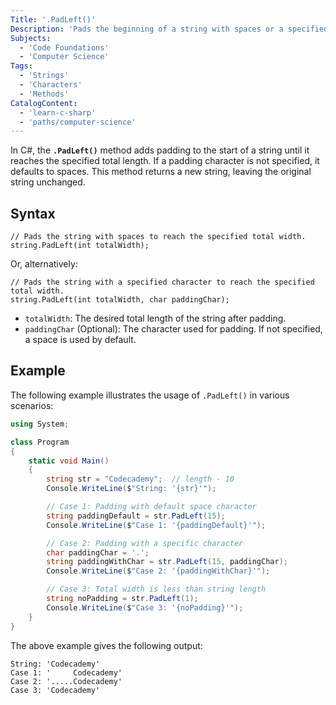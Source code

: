 ```yaml
---
Title: '.PadLeft()'
Description: 'Pads the beginning of a string with spaces or a specified character to reach a specified total length.'
Subjects:
  - 'Code Foundations'
  - 'Computer Science'
Tags:
  - 'Strings'
  - 'Characters'
  - 'Methods'
CatalogContent:
  - 'learn-c-sharp'
  - 'paths/computer-science'
---
```


In C#, the **`.PadLeft()`** method adds padding to the start of a string until it reaches the specified total length. If a padding character is not specified, it defaults to spaces. This method returns a new string, leaving the original string unchanged.

## Syntax

```pseudo
// Pads the string with spaces to reach the specified total width.
string.PadLeft(int totalWidth);
```

Or, alternatively:

```pseudo
// Pads the string with a specified character to reach the specified total width.
string.PadLeft(int totalWidth, char paddingChar);
```

- `totalWidth`: The desired total length of the string after padding.
- `paddingChar` (Optional): The character used for padding. If not specified, a space is used by default.

## Example

The following example illustrates the usage of `.PadLeft()` in various scenarios:

```cs
using System;

class Program
{
    static void Main()
    {
        string str = "Codecademy";  // length - 10
        Console.WriteLine($"String: '{str}'");

        // Case 1: Padding with default space character
        string paddingDefault = str.PadLeft(15);
        Console.WriteLine($"Case 1: '{paddingDefault}'");

        // Case 2: Padding with a specific character
        char paddingChar = '.';
        string paddingWithChar = str.PadLeft(15, paddingChar);
        Console.WriteLine($"Case 2: '{paddingWithChar}'");

        // Case 3: Total width is less than string length
        string noPadding = str.PadLeft(1);
        Console.WriteLine($"Case 3: '{noPadding}'");
    }
}
```

The above example gives the following output:

```shell
String: 'Codecademy'
Case 1: '     Codecademy'
Case 2: '.....Codecademy'
Case 3: 'Codecademy'
```
